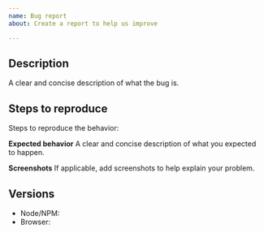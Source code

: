 ```yaml
---
name: Bug report
about: Create a report to help us improve

---
```


## Description
A clear and concise description of what the bug is.

## Steps to reproduce
Steps to reproduce the behavior:

**Expected behavior**
A clear and concise description of what you expected to happen.

**Screenshots**
If applicable, add screenshots to help explain your problem.

## Versions

- Node/NPM:
- Browser:
